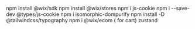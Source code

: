 npm install @wix/sdk
npm install @wix/stores
npm i js-cookie
npm i --save-dev @types/js-cookie
npm i isomorphic-dompurify
npm install -D @tailwindcss/typography
npm i @wix/ecom ( for cart)
zustand
